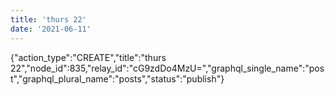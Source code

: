 ```yaml
---
title: 'thurs 22'
date: '2021-06-11'
---
```


{"action_type":"CREATE","title":"thurs 22","node_id":835,"relay_id":"cG9zdDo4MzU=","graphql_single_name":"post","graphql_plural_name":"posts","status":"publish"}
